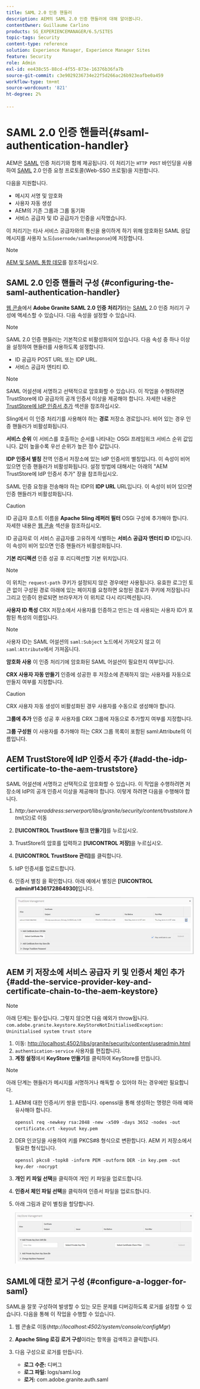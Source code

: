 ```yaml
---
title: SAML 2.0 인증 핸들러
description: AEM의 SAML 2.0 인증 핸들러에 대해 알아봅니다.
contentOwner: Guillaume Carlino
products: SG_EXPERIENCEMANAGER/6.5/SITES
topic-tags: Security
content-type: reference
solution: Experience Manager, Experience Manager Sites
feature: Security
role: Admin
exl-id: ee438c55-88cd-4f55-873e-16376b36fa7b
source-git-commit: c3e9029236734e22f5d266ac26b923eafbe0a459
workflow-type: tm+mt
source-wordcount: '821'
ht-degree: 2%

---
```


# SAML 2.0 인증 핸들러{#saml-authentication-handler}

AEM은 [SAML](https://saml.xml.org/saml-specifications) 인증 처리기와 함께 제공됩니다. 이 처리기는 `HTTP POST` 바인딩을 사용하여 [SAML](https://saml.xml.org/saml-specifications) 2.0 인증 요청 프로토콜(Web-SSO 프로필)을 지원합니다.

다음을 지원합니다.

* 메시지 서명 및 암호화
* 사용자 자동 생성
* AEM의 기존 그룹과 그룹 동기화
* 서비스 공급자 및 ID 공급자가 인증을 시작했습니다.

이 처리기는 타사 서비스 공급자와의 통신을 용이하게 하기 위해 암호화된 SAML 응답 메시지를 사용자 노드(`usernode/samlResponse`)에 저장합니다.

>[!NOTE]
>
>[AEM 및 SAML 통합 데모](https://experienceleague.adobe.com/docs/experience-cloud-kcs/kbarticles/KA-17481.html?lang=ko)를 참조하십시오.

## SAML 2.0 인증 핸들러 구성 {#configuring-the-saml-authentication-handler}

[웹 콘솔](/help/sites-deploying/configuring-osgi.md)에서 **Adobe Granite SAML 2.0 인증 처리기**&#x200B;라는 [SAML](https://saml.xml.org/saml-specifications) 2.0 인증 처리기 구성에 액세스할 수 있습니다. 다음 속성을 설정할 수 있습니다.

>[!NOTE]
>
>SAML 2.0 인증 핸들러는 기본적으로 비활성화되어 있습니다. 다음 속성 중 하나 이상을 설정하여 핸들러를 사용하도록 설정합니다.
>
>* ID 공급자 POST URL 또는 IDP URL.
>* 서비스 공급자 엔티티 ID.
>

>[!NOTE]
>
>SAML 어설션에 서명하고 선택적으로 암호화할 수 있습니다. 이 작업을 수행하려면 TrustStore에 ID 공급자의 공개 인증서 이상을 제공해야 합니다. 자세한 내용은 [TrustStore에 IdP 인증서 추가](/help/sites-administering/saml-2-0-authenticationhandler.md#add-the-idp-certificate-to-the-aem-truststore) 섹션을 참조하십시오.

Sling에서 이 인증 처리기를 사용해야 하는 **경로** 저장소 경로입니다. 비어 있는 경우 인증 핸들러가 비활성화됩니다.

**서비스 순위** 이 서비스를 호출하는 순서를 나타내는 OSGi 프레임워크 서비스 순위 값입니다. 값이 높을수록 우선 순위가 높은 정수 값입니다.

**IDP 인증서 별칭** 전역 인증서 저장소에 있는 IdP 인증서의 별칭입니다. 이 속성이 비어 있으면 인증 핸들러가 비활성화됩니다. 설정 방법에 대해서는 아래의 &quot;AEM TrustStore에 IdP 인증서 추가&quot; 장을 참조하십시오.

SAML 인증 요청을 전송해야 하는 IDP의 **IDP URL** URL입니다. 이 속성이 비어 있으면 인증 핸들러가 비활성화됩니다.

>[!CAUTION]
>
>ID 공급자 호스트 이름을 **Apache Sling 레퍼러 필터** OSGi 구성에 추가해야 합니다. 자세한 내용은 [웹 콘솔](/help/sites-deploying/configuring-osgi.md) 섹션을 참조하십시오.

ID 공급자로 이 서비스 공급자를 고유하게 식별하는 **서비스 공급자 엔터티 ID** ID입니다. 이 속성이 비어 있으면 인증 핸들러가 비활성화됩니다.

**기본 리디렉션** 인증 성공 후 리디렉션할 기본 위치입니다.

>[!NOTE]
>
>이 위치는 `request-path` 쿠키가 설정되지 않은 경우에만 사용됩니다. 유효한 로그인 토큰 없이 구성된 경로 아래에 있는 페이지를 요청하면 요청된 경로가 쿠키에 저장됩니다
>그리고 인증이 완료되면 브라우저가 이 위치로 다시 리디렉션됩니다.

**사용자 ID 특성** CRX 저장소에서 사용자를 인증하고 만드는 데 사용되는 사용자 ID가 포함된 특성의 이름입니다.

>[!NOTE]
>
>사용자 ID는 SAML 어설션의 `saml:Subject` 노드에서 가져오지 않고 이 `saml:Attribute`에서 가져옵니다.

**암호화 사용** 이 인증 처리기에 암호화된 SAML 어설션이 필요한지 여부입니다.

**CRX 사용자 자동 만들기** 인증에 성공한 후 저장소에 존재하지 않는 사용자를 자동으로 만들지 여부를 지정합니다.

>[!CAUTION]
>
>CRX 사용자 자동 생성이 비활성화된 경우 사용자를 수동으로 생성해야 합니다.

**그룹에 추가** 인증 성공 후 사용자를 CRX 그룹에 자동으로 추가할지 여부를 지정합니다.

**그룹 구성원** 이 사용자를 추가해야 하는 CRX 그룹 목록이 포함된 saml:Attribute의 이름입니다.

## AEM TrustStore에 IdP 인증서 추가 {#add-the-idp-certificate-to-the-aem-truststore}

SAML 어설션에 서명하고 선택적으로 암호화할 수 있습니다. 이 작업을 수행하려면 저장소에 IdP의 공개 인증서 이상을 제공해야 합니다. 이렇게 하려면 다음을 수행해야 합니다.

1. *http:/serveraddress:serverport/libs/granite/security/content/truststore.html*(으)로 이동
1. **[!UICONTROL TrustStore 링크 만들기]**&#x200B;를 누르십시오.
1. TrustStore의 암호를 입력하고 **[!UICONTROL 저장]**&#x200B;을 누르십시오.
1. **[!UICONTROL TrustStore 관리]**&#x200B;를 클릭합니다.
1. IdP 인증서를 업로드합니다.
1. 인증서 별칭 을 확인합니다. 아래 예에서 별칭은 **[!UICONTROL admin#1436172864930]**&#x200B;입니다.

   ![chlimage_1-372](assets/chlimage_1-372.png)

## AEM 키 저장소에 서비스 공급자 키 및 인증서 체인 추가 {#add-the-service-provider-key-and-certificate-chain-to-the-aem-keystore}

>[!NOTE]
>
>아래 단계는 필수입니다. 그렇지 않으면 다음 예외가 throw됩니다. `com.adobe.granite.keystore.KeyStoreNotInitialisedException: Uninitialised system trust store`

1. 이동: [http://localhost:4502/libs/granite/security/content/useradmin.html](http://localhost:4502/libs/granite/security/content/useradmin.html)
1. `authentication-service` 사용자를 편집합니다.
1. **계정 설정**&#x200B;에서 **KeyStore 만들기**&#x200B;를 클릭하여 KeyStore를 만듭니다.

>[!NOTE]
>
>아래 단계는 핸들러가 메시지를 서명하거나 해독할 수 있어야 하는 경우에만 필요합니다.

1. AEM에 대한 인증서/키 쌍을 만듭니다. openssl을 통해 생성하는 명령은 아래 예와 유사해야 합니다.

   `openssl req -newkey rsa:2048 -new -x509 -days 3652 -nodes -out certificate.crt -keyout key.pem`

1. DER 인코딩을 사용하여 키를 PKCS#8 형식으로 변환합니다. AEM 키 저장소에서 필요한 형식입니다.

   `openssl pkcs8 -topk8 -inform PEM -outform DER -in key.pem -out key.der -nocrypt`

1. **개인 키 파일 선택**&#x200B;을 클릭하여 개인 키 파일을 업로드합니다.
1. **인증서 체인 파일 선택**&#x200B;을 클릭하여 인증서 파일을 업로드합니다.
1. 아래 그림과 같이 별칭을 할당합니다.

   ![chlimage_1-373](assets/chlimage_1-373.png)

## SAML에 대한 로거 구성 {#configure-a-logger-for-saml}

SAML을 잘못 구성하여 발생할 수 있는 모든 문제를 디버깅하도록 로거를 설정할 수 있습니다. 다음을 통해 이 작업을 수행할 수 있습니다.

1. 웹 콘솔로 이동(*http://localhost:4502/system/console/configMgr*)
1. **Apache Sling 로깅 로거 구성**&#x200B;이라는 항목을 검색하고 클릭합니다.
1. 다음 구성으로 로거를 만듭니다.

   * **로그 수준:** 디버그
   * **로그 파일:** logs/saml.log
   * **로거:** com.adobe.granite.auth.saml
